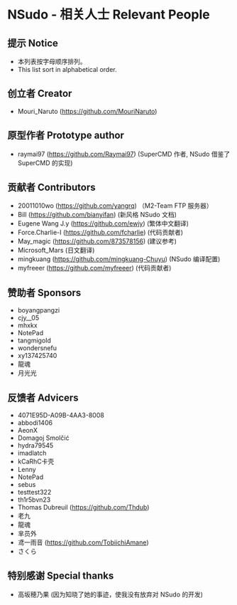 ﻿# NSudo - 相关人士 Relevant People

## 提示 Notice
- 本列表按字母顺序排列。
- This list sort in alphabetical order.

## 创立者 Creator
- Mouri_Naruto (https://github.com/MouriNaruto)

## 原型作者 Prototype author
- raymai97 (https://github.com/Raymai97) (SuperCMD 作者, NSudo 借鉴了 SuperCMD 的实现)

## 贡献者 Contributors
- 20011010wo (https://github.com/yangrq) （M2-Team FTP 服务器）
- Bill (https://github.com/bianyifan) (新风格 NSudo 文档)
- Eugene Wang J.y (https://github.com/ewjy) (繁体中文翻译)
- Force.Charlie-I (https://github.com/fcharlie) (代码贡献者)
- May_magic (https://github.com/873578156) (建议参考)
- Microsoft_Mars (日文翻译)
- mingkuang (https://github.com/mingkuang-Chuyu) (NSudo 编译配置)
- myfreeer (https://github.com/myfreeer) (代码贡献者)

## 赞助者 Sponsors
- boyangpangzi
- cjy__05
- mhxkx
- NotePad
- tangmigoId
- wondersnefu
- xy137425740
- 龍魂
- 月光光

## 反馈者 Advicers
- 4071E95D-A09B-4AA3-8008
- abbodi1406
- AeonX
- Domagoj Smolčić
- hydra79545
- imadlatch
- kCaRhC卡壳
- Lenny
- NotePad
- sebus
- testtest322
- th1r5bvn23
- Thomas Dubreuil (https://github.com/Thdub)
- 老九
- 龍魂
- 芈员外
- 鸢一雨音 (https://github.com/TobiichiAmane)
- さくら

## 特别感谢 Special thanks
- 高坂穂乃果 (因为知晓了她的事迹，使我没有放弃对 NSudo 的开发)
